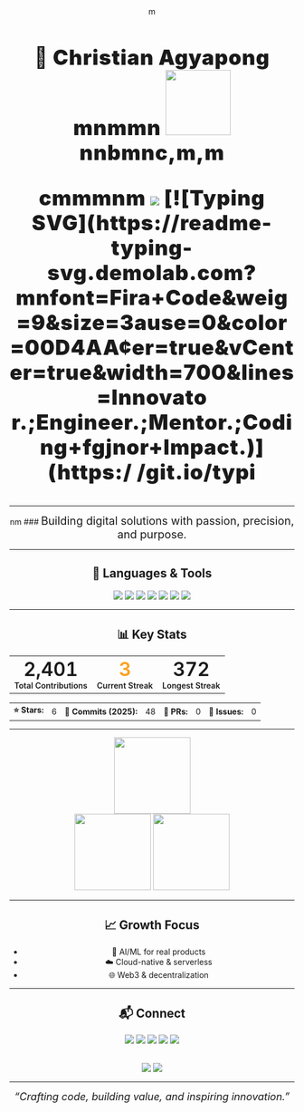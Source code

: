   <div align="center">
m
<h1 style="font-size:2.6em; font-weight:900; letter-spacing:1px;">🚀 Christian Agyapong</ mlh1>
mnmmn  
<img src="https://avatars.githubusercontent.com/ChristianAgyapong" width="115" l="bo,mrderradius:50m%; border: 2.5px s nmoli d #0n0D4AA;">
nnbmnc,m,m
<p>cmmmnm
  <img src="https://img.shields.io/badge/🌍%20Accra,%20Ghana-00D4AA?sty=forn-thmme-adg ne&labelCor=2346mmm
  <img src="https://img.shields.io/badge/💡%20Learning-4ECD4?style=f the-ae&lelr=2 3m 2n946"
  <img src="https://img.shields.io/badge/🤝%20Collaboration F6B6B?smt=for-the-badge&lalCr= 2326">
[![Typing SVG](https://readme-typing-svg.demolab.com? mnfont=Fira+Code&weig=9&size=3ause=0&color=00D4AA&center=true&vCenter=true&width=700&lines=Innovato
  r.;Engineer.;Mentor.;Coding+fgjnor+Impact.)](https:/ /git.io/typi
 
</div>

---

<div align="center">
nm
### <span style="font-size:1.4em;">Building digital solutions with passion, precision, and purpose.</span>

---

## 🧰 Languages & Tools

<img src="https://img.shields.io/badge/Django-092E20?style=for-the-badge&logo=django&logoColor=white">
<img src="https://img.shields.io/badge/Git-F05032?style=for-the-badge&logo=git&logoColor=white">
<img src="https://img.shields.io/badge/JavaScript-F7DF1E?style=for-the-badge&logo=javascript&logoColor=black">
<img src="https://img.shields.io/badge/Node.js-43853D?style=for-the-badge&logo=node.js&logoColor=white">
<img src="https://img.shields.io/badge/Python-3776AB?style=for-the-badge&logo=python&logoColor=white">
<img src="https://img.shields.io/badge/React-22223b?style=for-the-badge&logo=react&logoColor=61DAFB">
<img src="https://img.shields.io/badge/TypeScript-3178C6?style=for-the-badge&logo=typescript&logoColor=white">

---

## 📊 Key Stats

<table align="center" style="font-size:1.2em; font-weight:600;">
  <tr>
    <td align="center">
      <span style="font-size:2em;">2,401</span><br>
      <sub>Total Contributions</sub>
    </td>
    <td align="center">
      <span style="font-size:2em; color:#FF9F1C;">3</span><br>
      <sub>Current Streak</sub>
    </td>
    <td align="center">
      <span style="font-size:2em;">372</span><br>
      <sub>Longest Streak</sub>
    </td>
  </tr>
</table>

<table align="center" style="font-size:1em; margin-top:8px;">
  <tr>
    <td><b>⭐ Stars:</b></td>
    <td>6</td>
    <td><b>🔁 Commits (2025):</b></td>
    <td>48</td>
    <td><b>🔀 PRs:</b></td>
    <td>0</td>
    <td><b>📝 Issues:</b></td>
    <td>0</td>
  </tr>
</table>

---

<div align="center">
  <img height="135" src="https://github-readme-streak-stats.herokuapp.com?user=ChristianAgyapong&theme=radical&hide_border=true&date_format=j%20M%5B%20Y%5D&ring=00D4AA&fire=FF6B6B"/>
</div>

<div align="center">
  <img src="https://github-readme-stats.vercel.app/api?username=ChristianAgyapong&show_icons=true&theme=radical&title_color=00D4AA&icon_color=FF6B6B&text_color=FFFFFF&bg_color=232946&border_color=00D4AA" height="135">
  <img src="https://github-readme-stats.vercel.app/api/top-langs/?username=ChristianAgyapong&layout=compact&theme=radical&title_color=00D4AA&text_color=FFFFFF&bg_color=232946&border_color=00D4AA" height="135">
</div>

---

## 📈 Growth Focus

- 🤖 AI/ML for real products
- ☁️ Cloud-native & serverless
- 🌐 Web3 & decentralization

---

## 📬 Connect

<a href="https://twitter.com/ChristianAgyapong"><img src="https://img.shields.io/badge/Twitter-1DA1F2?style=for-the-badge&logo=twitter&logoColor=white"></a>
<a href="https://www.linkedin.com/in/christian-agyapong"><img src="https://img.shields.io/badge/LinkedIn-0077B5?style=for-the-badge&logo=linkedin&logoColor=white"></a>
<a href="https://www.youtube.com/@ChristianAgyapong"><img src="https://img.shields.io/badge/YouTube-FF0000?style=for-the-badge&logo=youtube&logoColor=white"></a>
<a href="mailto:christian.agyapong@example.com"><img src="https://img.shields.io/badge/Email-4ECDC4?style=for-the-badge&logo=gmail&logoColor=white"></a>
<a href="https://christianagyapong.dev"><img src="https://img.shields.io/badge/Portfolio-000000?style=for-the-badge&logo=react&logoColor=white"></a>

<br>
<img src="https://komarev.com/ghpvc/?username=ChristianAgyapong&color=00D4AA&style=for-the-badge&label=Profile+Views">
<img src="https://img.shields.io/github/followers/ChristianAgyapong?label=Followers&style=for-the-badge&color=FF6B6B&labelColor=232946">

---

<i style="font-size:1.3em;">“Crafting code, building value, and inspiring innovation.”</i>

</div>
